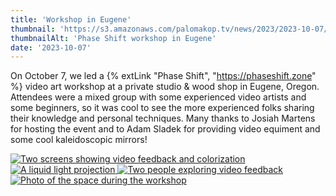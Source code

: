 ```yaml
---
title: 'Workshop in Eugene'
thumbnail: 'https://s3.amazonaws.com/palomakop.tv/news/2023/2023-10-07/eugene_workshop_1440px.jpg'
thumbnailAlt: 'Phase Shift workshop in Eugene'
date: '2023-10-07'
---
```


On October 7, we led a {% extLink "Phase Shift", "https://phaseshift.zone" %} video art workshop at a private studio &amp; wood shop in Eugene, Oregon. Attendees were a mixed group with some experienced video artists and some beginners, so it was cool to see the more experienced folks sharing their knowledge and personal techniques. Many thanks to Josiah Martens for hosting the event and to Adam Sladek for providing video equiment and some cool kaleidoscopic mirrors!

<div class="photo-grid-2-columns lightbox" id="eugene-workshop-lightbox">
<a href="https://s3.amazonaws.com/palomakop.tv/news/2023/2023-10-07/eugene_workshop_1_2000px.jpg">
<img alt="Two screens showing video feedback and colorization" loading="lazy" src="https://s3.amazonaws.com/palomakop.tv/news/2023/2023-10-07/eugene_workshop_1_720px.jpg"/>
</a>
<a href="https://s3.amazonaws.com/palomakop.tv/news/2023/2023-10-07/eugene_workshop_2_2000px.jpg">
<img alt="A liquid light projection" loading="lazy" src="https://s3.amazonaws.com/palomakop.tv/news/2023/2023-10-07/eugene_workshop_2_720px.jpg"/>
</a>
<a href="https://s3.amazonaws.com/palomakop.tv/news/2023/2023-10-07/eugene_workshop_3_2000px.jpg">
<img alt="Two people exploring video feedback" loading="lazy" src="https://s3.amazonaws.com/palomakop.tv/news/2023/2023-10-07/eugene_workshop_3_720px.jpg"/>
</a>
<a href="https://s3.amazonaws.com/palomakop.tv/news/2023/2023-10-07/eugene_workshop_4_2000px.jpg">
<img alt="Photo of the space during the workshop" loading="lazy" src="https://s3.amazonaws.com/palomakop.tv/news/2023/2023-10-07/eugene_workshop_4_720px.jpg"/>
</a>
</div>
<script>
var eugene_workshop_lightbox = new SimpleLightbox({elements: '#eugene-workshop-lightbox a'});
</script>
